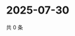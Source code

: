 # 2025-07-30

共 0 条

<!-- BEGIN ZHIHUQUESTIONS -->
<!-- 最后更新时间 Wed Jul 30 2025 18:14:32 GMT+0800 (China Standard Time) -->

<!-- END ZHIHUQUESTIONS -->
